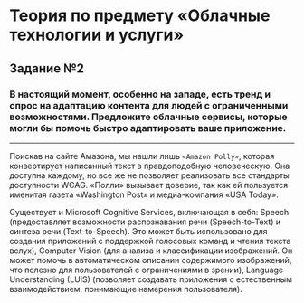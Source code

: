 # Теория по предмету «Облачные технологии и услуги»
## Задание №2 
### В настоящий момент, особенно на западе, есть тренд и спрос на адаптацию контента для людей с ограниченными возможностями. Предложите облачные сервисы, которые могли бы помочь быстро адаптировать ваше приложениe.
---
Поискав на сайте Амазона, мы нашли лишь `«Amazon Polly»`, которая конвертирует
написанный текст в правдоподобную человеческую. Она доступна каждому, но все же не позволяет
реализовать все стандарты доступности WCAG. «Полли» вызывает доверие, так как ей пользуется
именитая газета «Washington Post» и медиа-компания «USA Today».  

Существует и Microsoft Cognitive Services, включающая в себя: Speech (предоставляет возможности
распознавания речи (Speech-to-Text) и синтеза речи (Text-to-Speech). Это может быть использовано
для создания приложений с поддержкой голосовых команд и чтения текста вслух), Computer Vision 
(для анализа и классификации изображений. Он может помочь в автоматическом описании
содержимого изображений, что полезно для пользователей с ограничениями в зрении), Language 
Understanding (LUIS) (позволяет создавать приложения с естественным взаимодействием, 
понимающие намерения пользователя).
